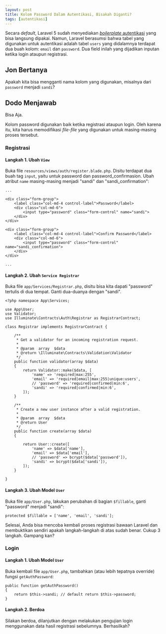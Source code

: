 ```yaml
---
layout: post
title: Kolom Password Dalam Autentikasi, Bisakah Diganti?
tags: [autentikasi]
---
```



Secara *default*, Laravel 5 sudah menyediakan [*boilerplate* autentikasi](/post/autentikasi-default-laravel-5/) yang bisa langsung dipakai. Namun, Laravel berasumsi bahwa tabel yang digunakan untuk autentikasi adalah tabel `users` yang didalamnya terdapat dua buah kolom: `email` dan `password`. Dua field inilah yang dijadikan inputan ketika login ataupun registrasi.

## Jon Bertanya
Apakah kita bisa mengganti nama kolom yang digunakan, misalnya dari `password` menjadi `sandi`?

## Dodo Menjawab
Bisa Aja.

Kolom password digunakan baik ketika registrasi ataupun login. Oleh karena itu, kita harus memodifikasi *file-file* yang digunakan untuk masing-masing proses tersebut.


### Registrasi

#### Langkah 1. Ubah `View`

Buka file `resources/views/auth/register.blade.php`. Disitu terdapat dua buah tag `input`, yaitu untuk password dan password_confirmasion. Ubah atribut `name` masing-masing menjadi "sandi" dan "sandi_confirmation":

	...

	<div class="form-group">
		<label class="col-md-4 control-label">Password</label>
		<div class="col-md-6">
			<input type="password" class="form-control" name="sandi">
		</div>
	</div>

	<div class="form-group">
		<label class="col-md-4 control-label">Confirm Password</label>
		<div class="col-md-6">
			<input type="password" class="form-control" name="sandi_confirmation">
		</div>
	</div>

	...


#### Langkah 2. Ubah `Service Registrar`

Buka file `app/Services/Registrar.php`, disitu bisa kita dapati "password" tertulis di dua tempat. Ganti dua-duanya dengan "sandi".

	<?php namespace App\Services;
	
	use App\User;
	use Validator;
	use Illuminate\Contracts\Auth\Registrar as RegistrarContract;

	class Registrar implements RegistrarContract {
	
		/**
		 * Get a validator for an incoming registration request.
		 *
		 * @param  array  $data
		 * @return \Illuminate\Contracts\Validation\Validator
		 */
		public function validator(array $data)
		{
			return Validator::make($data, [
				'name' => 'required|max:255',
				'email' => 'required|email|max:255|unique:users',
				// 'password' => 'required|confirmed|min:6',
				'sandi' => 'required|confirmed|min:6',
			]);
		}
	
		/**
		 * Create a new user instance after a valid registration.
		 *
		 * @param  array  $data
		 * @return User
		 */
		public function create(array $data)
		{
	
			return User::create([
				'name' => $data['name'],
				'email' => $data['email'],
				// 'password' => bcrypt($data['password']),
				'sandi' => bcrypt($data['sandi']),
			]);
		}
	
	}

#### Langkah 3. Ubah Model `User`

Buka file `app/User.php`, lakukan perubahan di bagian `$fillable`, ganti "password" menjadi "sandi":

	protected $fillable = ['name', 'email', 'sandi'];
	

Selesai, Anda bisa mencoba kembali proses registrasi bawaan Laravel dan membuktikan sendiri apakah langkah-langkah di atas sudah benar. Cukup 3 langkah. Gampang kan?

### Login
	
#### Langkah 1. Ubah Model `User`

Buka kembali file `app/User.php`, tambahkan (atau lebih tepatnya override) fungsi `getAuthPassword`:

    public function getAuthPassword()
    {
        return $this->sandi; // default return $this->password;
    }

#### Langkah 2. Berdoa

Silakan berdoa, dilanjutkan dengan melakukan pengujian login menggunakan data hasil registrasi sebelumnya. Berhasilkah?